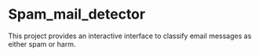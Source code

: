 # Spam_mail_detector
This project provides an interactive interface to classify email messages as either spam or harm.
